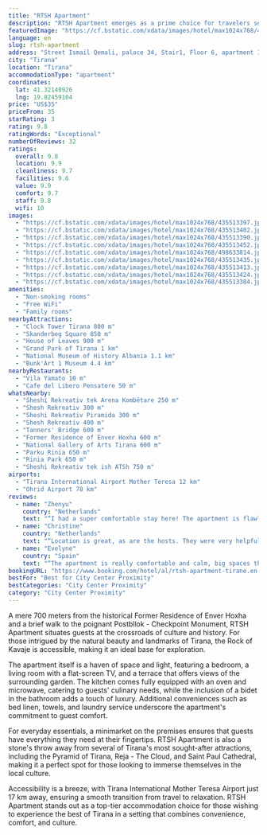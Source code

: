 ```yaml
---
title: "RTSH Apartment"
description: "RTSH Apartment emerges as a prime choice for travelers seeking a blend of comfort and convenience in the heart of Tirana."
featuredImage: "https://cf.bstatic.com/xdata/images/hotel/max1024x768/435513397.jpg?k=08420d1facb66c5c5da17fbc6e81ba09f22298ab8f0b17ee3dfaa4996fa0674e&o=&hp=1"
language: en
slug: rtsh-apartment
address: "Street Ismail Qemali, palace 34, Stair1, Floor 6, apartment 18, 1010 Tirana, Albania"
city: "Tirana"
location: "Tirana"
accommodationType: "apartment"
coordinates:
  lat: 41.32140926
  lng: 19.82459104
price: "US$35"
priceFrom: 35
starRating: 3
rating: 9.8
ratingWords: "Exceptional"
numberOfReviews: 32
ratings:
  overall: 9.8
  location: 9.9
  cleanliness: 9.7
  facilities: 9.6
  value: 9.9
  comfort: 9.7
  staff: 9.8
  wifi: 10
images:
  - "https://cf.bstatic.com/xdata/images/hotel/max1024x768/435513397.jpg?k=08420d1facb66c5c5da17fbc6e81ba09f22298ab8f0b17ee3dfaa4996fa0674e&o=&hp=1"
  - "https://cf.bstatic.com/xdata/images/hotel/max1024x768/435513402.jpg?k=a848084148e4cff0d73cc6b60910517c68f548a2343eee6b986484e5da2c2279&o=&hp=1"
  - "https://cf.bstatic.com/xdata/images/hotel/max1024x768/435513390.jpg?k=e71486e74c7fd4935b9089602297a81888a36bbbc790de6ba14ed5f978d5662b&o=&hp=1"
  - "https://cf.bstatic.com/xdata/images/hotel/max1024x768/435513452.jpg?k=7c3af3610a4028d938068eebb862751716c008a15215ecbb5d141a62f2ec028a&o=&hp=1"
  - "https://cf.bstatic.com/xdata/images/hotel/max1024x768/498633814.jpg?k=22af8d526a6c5f517ea68c5d87c14ebd5d2c83173ce4476177310d3eafd3464d&o=&hp=1"
  - "https://cf.bstatic.com/xdata/images/hotel/max1024x768/435513435.jpg?k=cd93343e0dcfb28fcc3f31c8f47bb39dbb8250e97496ca4fcaa7480250987f08&o=&hp=1"
  - "https://cf.bstatic.com/xdata/images/hotel/max1024x768/435513413.jpg?k=efc9106c2abd723d7a3474ce9534b0ae6f97b1ebd01cd1e10e2e0828665a7b03&o=&hp=1"
  - "https://cf.bstatic.com/xdata/images/hotel/max1024x768/435513424.jpg?k=43da216f5c4eab5bc94ef82be8ce1b612dceb260e28be44339941034f6157fda&o=&hp=1"
  - "https://cf.bstatic.com/xdata/images/hotel/max1024x768/435513384.jpg?k=9d0da36f2df703fdbb442f11f01b00ff3e70cfe4697e41226957904486082fb9&o=&hp=1"
amenities:
  - "Non-smoking rooms"
  - "Free WiFi"
  - "Family rooms"
nearbyAttractions:
  - "Clock Tower Tirana 800 m"
  - "Skanderbeg Square 850 m"
  - "House of Leaves 900 m"
  - "Grand Park of Tirana 1 km"
  - "National Museum of History Albania 1.1 km"
  - "Bunk'Art 1 Museum 4.4 km"
nearbyRestaurants:
  - "Vila Yamato 10 m"
  - "Cafe del Libero Pensatore 50 m"
whatsNearby:
  - "Sheshi Rekreativ tek Arena Kombëtare 250 m"
  - "Shesh Rekreativ 300 m"
  - "Sheshi Rekreativ Piramida 300 m"
  - "Shesh Rekreativ 400 m"
  - "Tanners' Bridge 600 m"
  - "Former Residence of Enver Hoxha 600 m"
  - "National Gallery of Arts Tirana 600 m"
  - "Parku Rinia 650 m"
  - "Rinia Park 650 m"
  - "Sheshi Rekreativ tek ish ATSh 750 m"
airports:
  - "Tirana International Airport Mother Teresa 12 km"
  - "Ohrid Airport 78 km"
reviews:
  - name: "Zhenyu"
    country: "Netherlands"
    text: "“I had a super comfortable stay here! The apartment is flawlessly clean, very huge, I had more than everything that I needed. The bed was very comfortable. Perfect location, everything within walking distance. The hosts are super kind, very lovely...”"
  - name: "Christine"
    country: "Netherlands"
    text: "“Location is great, as are the hosts. They were very helpful with airport pick-up (after midnight) and recommendations for a day tour to the Komani lake & Shala river. Apartment was spotless clean and all needed facilities were there. We definitely...”"
  - name: "Evelyne"
    country: "Spain"
    text: "“The apartment is really comfortable and calm, big spaces that can accommodate easily 3 persons, and all you need to spend a couple of days to discover the city. It is really well located, very near the neighbourhood of Blloku where you can find...”"
bookingURL: "https://www.booking.com/hotel/al/rtsh-apartment-tirane.en-gb.html?aid=8035640"
bestFor: "Best for City Center Proximity"
bestCategories: "City Center Proximity"
category: "City Center Proximity"
---
```


A mere 700 meters from the historical Former Residence of Enver Hoxha and a brief walk to the poignant Postbllok - Checkpoint Monument, RTSH Apartment situates guests at the crossroads of culture and history. For those intrigued by the natural beauty and landmarks of Tirana, the Rock of Kavaje is accessible, making it an ideal base for exploration.

The apartment itself is a haven of space and light, featuring a bedroom, a living room with a flat-screen TV, and a terrace that offers views of the surrounding garden. The kitchen comes fully equipped with an oven and microwave, catering to guests' culinary needs, while the inclusion of a bidet in the bathroom adds a touch of luxury. Additional conveniences such as bed linen, towels, and laundry service underscore the apartment's commitment to guest comfort.

For everyday essentials, a minimarket on the premises ensures that guests have everything they need at their fingertips. RTSH Apartment is also a stone's throw away from several of Tirana's most sought-after attractions, including the Pyramid of Tirana, Reja - The Cloud, and Saint Paul Cathedral, making it a perfect spot for those looking to immerse themselves in the local culture.

Accessibility is a breeze, with Tirana International Mother Teresa Airport just 17 km away, ensuring a smooth transition from travel to relaxation. RTSH Apartment stands out as a top-tier accommodation choice for those wishing to experience the best of Tirana in a setting that combines convenience, comfort, and culture.